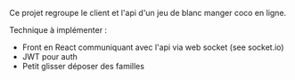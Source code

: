 Ce projet regroupe le client et l'api d'un jeu de blanc manger coco en ligne.

Technique à implémenter :
* Front en React communiquant avec l'api via web socket (see socket.io)
* JWT pour auth
* Petit glisser déposer des familles 